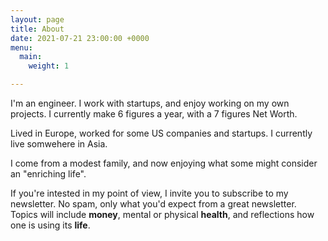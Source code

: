 ```yaml
---
layout: page
title: About
date: 2021-07-21 23:00:00 +0000
menu:
  main:
    weight: 1

---
```

I'm an engineer. I work with startups, and enjoy working on my own projects. I currently make 6 figures a year, with a 7 figures Net Worth. 

Lived in Europe, worked for some US companies and startups. I currently live somwehere in Asia. 

I come from a modest family, and now enjoying what some might consider an "enriching life".

If you're intested in my point of view, I invite you to subscribe to my newsletter. No spam, only what you'd expect from a great newsletter. Topics will include **money**, mental or physical **health**, and reflections how one is using its **life**. 

 <!--more-->
